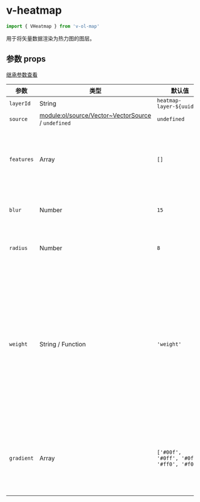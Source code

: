# v-heatmap

```javascript
import { VHeatmap } from 'v-ol-map'
```

用于将矢量数据渲染为热力图的图层。

## 参数 props

[继承参数查看](LAYER_PROPS.md)

| 参数       | 类型                                                         | 默认值                                     | 描述                                                         |
| ---------- | ------------------------------------------------------------ | ------------------------------------------ | ------------------------------------------------------------ |
| `layerId`  | String                                                       | `heatmap-layer-${uuid()}`                  | 图层id                                                       |
| `source`   | [module:ol/source/Vector~VectorSource](https://openlayers.org/en/latest/apidoc/module-ol_source_Vector-VectorSource.html) / `undefined` | `undefined`                                | 资源。                                                       |
| `features` | Array                                                        | `[]`                                       | 图层中的要素集合，单个要素参数参考：[feature](FEATURE_OPTS.md) |
| `blur`     | Number                                                       | `15`                                       | 以像素为单位的模糊大小。                                     |
| `radius`   | Number                                                       | `8`                                        | 以像素为单位的半径大小。                                     |
| `weight`   | String /  Function                                           | `'weight'`                                 | 用于权重的特征属性或从特征返回权重的函数。权重值的范围应为 0 到 1（超出范围的值将被限制在该范围内）。 |
| `gradient` | Array                                                        | `['#00f', '#0ff', '#0f0', '#ff0', '#f00']` | 热力图的颜色渐变，指定为 CSS 颜色字符串数组。                |

